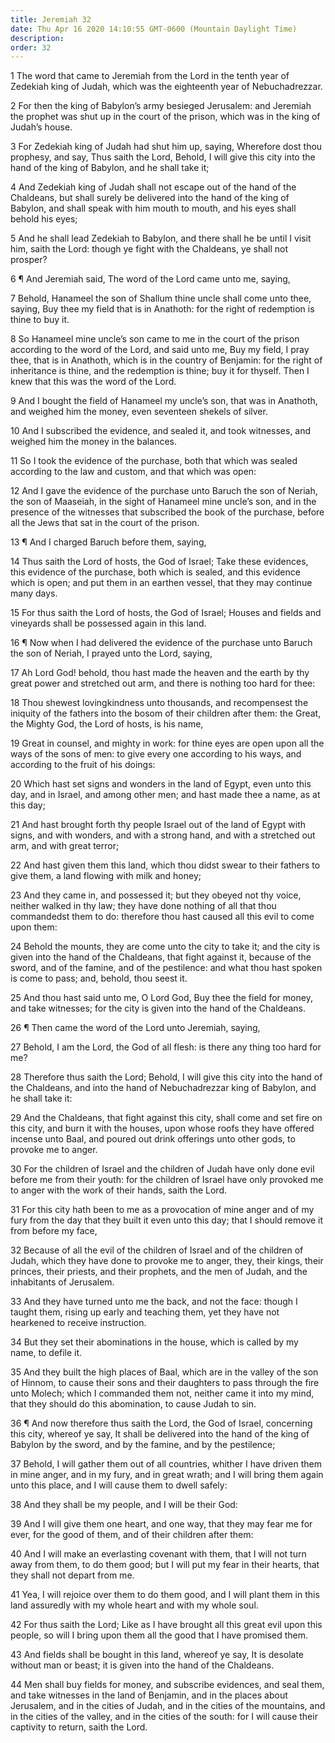 ```yaml
---
title: Jeremiah 32
date: Thu Apr 16 2020 14:10:55 GMT-0600 (Mountain Daylight Time)
description: 
order: 32
---
```


<p>
  1 The word that came to Jeremiah from the Lord in the tenth year of Zedekiah
  king of Judah, which was the eighteenth year of Nebuchadrezzar.
</p>
<p>
  2 For then the king of Babylon&#x2019;s army besieged Jerusalem: and Jeremiah
  the prophet was shut up in the court of the prison, which was in the king of
  Judah&#x2019;s house.
</p>
<p>
  3 For Zedekiah king of Judah had shut him up, saying, Wherefore dost thou
  prophesy, and say, Thus saith the Lord, Behold, I will give this city into the
  hand of the king of Babylon, and he shall take it;
</p>
<p>
  4 And Zedekiah king of Judah shall not escape out of the hand of the
  Chaldeans, but shall surely be delivered into the hand of the king of Babylon,
  and shall speak with him mouth to mouth, and his eyes shall behold his eyes;
</p>
<p>
  5 And he shall lead Zedekiah to Babylon, and there shall he be until I visit
  him, saith the Lord: though ye fight with the Chaldeans, ye shall not prosper?
</p>
<p>6 &#xB6; And Jeremiah said, The word of the Lord came unto me, saying,</p>
<p>
  7 Behold, Hanameel the son of Shallum thine uncle shall come unto thee,
  saying, Buy thee my field that is in Anathoth: for the right of redemption is
  thine to buy it.
</p>
<p>
  8 So Hanameel mine uncle&#x2019;s son came to me in the court of the prison
  according to the word of the Lord, and said unto me, Buy my field, I pray
  thee, that is in Anathoth, which is in the country of Benjamin: for the right
  of inheritance is thine, and the redemption is thine; buy it for thyself. Then
  I knew that this was the word of the Lord.
</p>
<p>
  9 And I bought the field of Hanameel my uncle&#x2019;s son, that was in
  Anathoth, and weighed him the money, even seventeen shekels of silver.
</p>
<p>
  10 And I subscribed the evidence, and sealed it, and took witnesses, and
  weighed him the money in the balances.
</p>
<p>
  11 So I took the evidence of the purchase, both that which was sealed
  according to the law and custom, and that which was open:
</p>
<p>
  12 And I gave the evidence of the purchase unto Baruch the son of Neriah, the
  son of Maaseiah, in the sight of Hanameel mine uncle&#x2019;s son, and in the
  presence of the witnesses that subscribed the book of the purchase, before all
  the Jews that sat in the court of the prison.
</p>
<p>13 &#xB6; And I charged Baruch before them, saying,</p>
<p>
  14 Thus saith the Lord of hosts, the God of Israel; Take these evidences, this
  evidence of the purchase, both which is sealed, and this evidence which is
  open; and put them in an earthen vessel, that they may continue many days.
</p>
<p>
  15 For thus saith the Lord of hosts, the God of Israel; Houses and fields and
  vineyards shall be possessed again in this land.
</p>
<p>
  16 &#xB6; Now when I had delivered the evidence of the purchase unto Baruch
  the son of Neriah, I prayed unto the Lord, saying,
</p>
<p>
  17 Ah Lord God! behold, thou hast made the heaven and the earth by thy great
  power and stretched out arm, and there is nothing too hard for thee:
</p>
<p>
  18 Thou shewest lovingkindness unto thousands, and recompensest the iniquity
  of the fathers into the bosom of their children after them: the Great, the
  Mighty God, the Lord of hosts, is his name,
</p>
<p>
  19 Great in counsel, and mighty in work: for thine eyes are open upon all the
  ways of the sons of men: to give every one according to his ways, and
  according to the fruit of his doings:
</p>
<p>
  20 Which hast set signs and wonders in the land of Egypt, even unto this day,
  and in Israel, and among other men; and hast made thee a name, as at this day;
</p>
<span></span>
<p>
  21 And hast brought forth thy people Israel out of the land of Egypt with
  signs, and with wonders, and with a strong hand, and with a stretched out arm,
  and with great terror;
</p>
<p>
  22 And hast given them this land, which thou didst swear to their fathers to
  give them, a land flowing with milk and honey;
</p>
<p>
  23 And they came in, and possessed it; but they obeyed not thy voice, neither
  walked in thy law; they have done nothing of all that thou commandedst them to
  do: therefore thou hast caused all this evil to come upon them:
</p>
<p>
  24 Behold the mounts, they are come unto the city to take it; and the city is
  given into the hand of the Chaldeans, that fight against it, because of the
  sword, and of the famine, and of the pestilence: and what thou hast spoken is
  come to pass; and, behold, thou seest it.
</p>
<p>
  25 And thou hast said unto me, O Lord God, Buy thee the field for money, and
  take witnesses; for the city is given into the hand of the Chaldeans.
</p>
<p>26 &#xB6; Then came the word of the Lord unto Jeremiah, saying,</p>
<p>
  27 Behold, I am the Lord, the God of all flesh: is there any thing too hard
  for me?
</p>
<p>
  28 Therefore thus saith the Lord; Behold, I will give this city into the hand
  of the Chaldeans, and into the hand of Nebuchadrezzar king of Babylon, and he
  shall take it:
</p>
<p>
  29 And the Chaldeans, that fight against this city, shall come and set fire on
  this city, and burn it with the houses, upon whose roofs they have offered
  incense unto Baal, and poured out drink offerings unto other gods, to provoke
  me to anger.
</p>
<p>
  30 For the children of Israel and the children of Judah have only done evil
  before me from their youth: for the children of Israel have only provoked me
  to anger with the work of their hands, saith the Lord.
</p>
<p>
  31 For this city hath been to me as a provocation of mine anger and of my fury
  from the day that they built it even unto this day; that I should remove it
  from before my face,
</p>
<p>
  32 Because of all the evil of the children of Israel and of the children of
  Judah, which they have done to provoke me to anger, they, their kings, their
  princes, their priests, and their prophets, and the men of Judah, and the
  inhabitants of Jerusalem.
</p>
<p>
  33 And they have turned unto me the back, and not the face: though I taught
  them, rising up early and teaching them, yet they have not hearkened to
  receive instruction.
</p>
<p>
  34 But they set their abominations in the house, which is called by my name,
  to defile it.
</p>
<p>
  35 And they built the high places of Baal, which are in the valley of the son
  of Hinnom, to cause their sons and their daughters to pass through the fire
  unto Molech; which I commanded them not, neither came it into my mind, that
  they should do this abomination, to cause Judah to sin.
</p>
<p>
  36 &#xB6; And now therefore thus saith the Lord, the God of Israel, concerning
  this city, whereof ye say, It shall be delivered into the hand of the king of
  Babylon by the sword, and by the famine, and by the pestilence;
</p>
<p>
  37 Behold, I will gather them out of all countries, whither I have driven them
  in mine anger, and in my fury, and in great wrath; and I will bring them again
  unto this place, and I will cause them to dwell safely:
</p>
<p>38 And they shall be my people, and I will be their God:</p>
<p>
  39 And I will give them one heart, and one way, that they may fear me for
  ever, for the good of them, and of their children after them:
</p>
<p>
  40 And I will make an everlasting covenant with them, that I will not turn
  away from them, to do them good; but I will put my fear in their hearts, that
  they shall not depart from me.
</p>
<p>
  41 Yea, I will rejoice over them to do them good, and I will plant them in
  this land assuredly with my whole heart and with my whole soul.
</p>
<p>
  42 For thus saith the Lord; Like as I have brought all this great evil upon
  this people, so will I bring upon them all the good that I have promised them.
</p>
<p>
  43 And fields shall be bought in this land, whereof ye say, It is desolate
  without man or beast; it is given into the hand of the Chaldeans.
</p>
<p>
  44 Men shall buy fields for money, and subscribe evidences, and seal them, and
  take witnesses in the land of Benjamin, and in the places about Jerusalem, and
  in the cities of Judah, and in the cities of the mountains, and in the cities
  of the valley, and in the cities of the south: for I will cause their
  captivity to return, saith the Lord.
</p>
